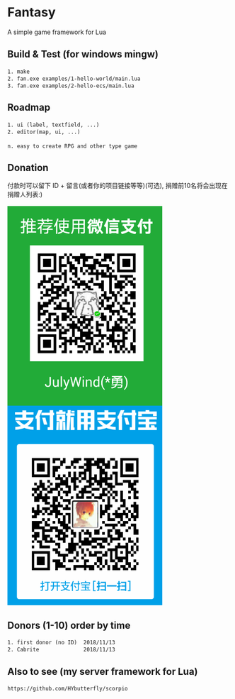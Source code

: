 # Fantasy
A simple game framework for Lua


## Build & Test (for windows mingw)
```
1. make
2. fan.exe examples/1-hello-world/main.lua
3. fan.exe examples/2-hello-ecs/main.lua
```

## Roadmap
```
1. ui (label, textfield, ...)
2. editor(map, ui, ...)

n. easy to create RPG and other type game
```

## Donation
<label>付款时可以留下 ID + 留言(或者你的项目链接等等)(可选), 捐赠前10名将会出现在捐赠人列表:)</label><br><br>
<img src="https://raw.githubusercontent.com/HYbutterfly/Fantasy-scorpio-donation/master/wechatpay.png" align="left" height="450" width="350">
<img src="https://raw.githubusercontent.com/HYbutterfly/Fantasy-scorpio-donation/master/alipay.png" height="450" width="350">
<br>

## Donors (1-10) order by time
```
1. first donor (no ID)	2018/11/13
2. Cabrite 				2018/11/13
```

## Also to see (my server framework for Lua)
```
https://github.com/HYbutterfly/scorpio
``` 
